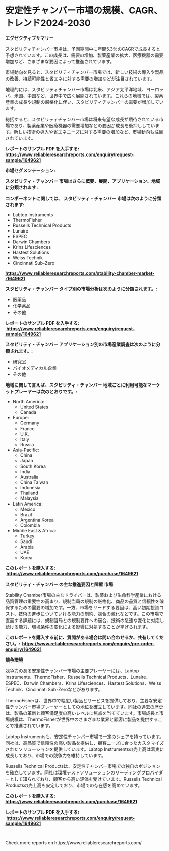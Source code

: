 <p><h1>安定性チャンバー市場の規模、CAGR、トレンド2024-2030</h1></p><p><strong>エグゼクティブサマリー</strong></p>
<p><p>スタビリティチャンバー市場は、予測期間中に年間5.3％のCAGRで成長すると予想されています。この成長は、需要の増加、製薬産業の拡大、医療機器の需要増加など、さまざまな要因によって推進されています。</p><p>市場動向を見ると、スタビリティチャンバー市場では、新しい技術の導入や製品の改善、持続可能性と省エネに対する需要の増加などが注目されています。</p><p>地理的には、スタビリティチャンバー市場は北米、アジア太平洋地域、ヨーロッパ、米国、中国など、世界中で広く展開されています。これらの地域では、製薬産業の成長や規制の厳格化に伴い、スタビリティチャンバーの需要が増加しています。</p><p>総括すると、スタビリティチャンバー市場は将来有望な成長が期待されている市場であり、製薬産業や医療機器の需要増加などの要因が成長を後押ししています。新しい技術の導入や省エネニーズに対する需要の増加など、市場動向も注目されています。</p></p>
<p><strong>レポートのサンプル PDF を入手する: <a href="https://www.reliableresearchreports.com/enquiry/request-sample/1649621">https://www.reliableresearchreports.com/enquiry/request-sample/1649621</a></strong></p>
<p><strong>市場セグメンテーション:</strong></p>
<p><strong> スタビリティ・チャンバー 市場はさらに概要、展開、アプリケーション、地域に分類されます :</strong></p>
<p><strong>コンポーネントに関しては、 スタビリティ・チャンバー 市場は次のように分類されます: &nbsp;</strong></p>
<p><ul><li>Labtop Instruments</li><li>ThermoFisher</li><li>Russells Technical Products</li><li>Lunaire</li><li>ESPEC</li><li>Darwin Chambers</li><li>Krins Lifesciences</li><li>Hastest Solutions</li><li>Weiss Technik</li><li>Cincinnati Sub-Zero</li></ul></p>
<p><strong><a href="https://www.reliableresearchreports.com/stability-chamber-market-r1649621">https://www.reliableresearchreports.com/stability-chamber-market-r1649621</a></strong></p>
<p><strong> スタビリティ・チャンバー タイプ別の市場分析は次のように分類されます。:</strong></p>
<p><ul><li>医薬品</li><li>化学薬品</li><li>その他</li></ul></p>
<p><strong>レポートのサンプル PDF を入手する: &nbsp;<a href="https://www.reliableresearchreports.com/enquiry/request-sample/1649621">https://www.reliableresearchreports.com/enquiry/request-sample/1649621</a></strong></p>
<p><strong> スタビリティ・チャンバー アプリケーション別の市場産業調査は次のように分類されます。:</strong></p>
<p><ul><li>研究室</li><li>バイオメディカル企業</li><li>その他</li></ul></p>
<p><strong>地域に関して言えば、スタビリティ・チャンバー 地域ごとに利用可能なマーケットプレーヤーは次のとおりです。:</strong></p>
<p><ul>
    <li>
        North America:
        <ul>
            <li>United States</li>
            <li>Canada</li>
        </ul>
    </li>
    <li>
        Europe:
        <ul>
            <li>Germany</li>
            <li>France</li>
            <li>U.K.</li>
            <li>Italy</li>
            <li>Russia</li>
        </ul>
    </li>
    <li>
        Asia-Pacific:
        <ul>
            <li>China</li>
            <li>Japan</li>
            <li>South Korea</li>
            <li>India</li>
            <li>Australia</li>
            <li>China Taiwan</li>
            <li>Indonesia</li>
            <li>Thailand</li>
            <li>Malaysia</li>
        </ul>
    </li>
    <li>
        Latin America:
        <ul>
            <li>Mexico</li>
            <li>Brazil</li>
            <li>Argentina Korea</li>
            <li>Colombia</li>
        </ul>
    </li>
    <li>
        Middle East & Africa:
        <ul>
            <li>Turkey</li>
            <li>Saudi</li>
            <li>Arabia</li>
            <li>UAE</li>
            <li>Korea</li>
        </ul>
    </li>
    </ul></p>
<p><strong>このレポートを購入する: &nbsp;<a href="https://www.reliableresearchreports.com/purchase/1649621">https://www.reliableresearchreports.com/purchase/1649621</a></strong></p>
<p><strong>スタビリティ・チャンバー の主な推進要因と障壁 市場</strong></p>
<p><p>Stability Chamber市場の主なドライバーは、製薬および生命科学産業における品質管理の重要性の高まり、規制当局の規制の厳格化、商品の品質と信頼性を確保するための需要の増加です。一方、市場をリードする要因は、高い初期投資コスト、技術の進歩についていける能力の制約、競合の激化などです。この市場で直面する課題には、規制当局との規制要件への適合、技術の急速な変化に対応し続ける能力、環境条件の変化による影響に対処することが挙げられます。</p></p>
<p><strong>このレポートを購入する前に、質問がある場合は問い合わせるか、共有してください。:&nbsp; <a href="https://www.reliableresearchreports.com/enquiry/pre-order-enquiry/1649621">https://www.reliableresearchreports.com/enquiry/pre-order-enquiry/1649621</a></strong></p>
<p><strong>競争環境</strong></p>
<p><p>競争力のある安定性チャンバー市場の主要プレーヤーには、Labtop Instruments、ThermoFisher、Russells Technical Products、Lunaire、ESPEC、Darwin Chambers、Krins Lifesciences、Hastest Solutions、Weiss Technik、Cincinnati Sub-Zeroなどがあります。</p><p>ThermoFisherは、世界中で幅広い製品とサービスを提供しており、主要な安定性チャンバー市場プレーヤーとしての地位を確立しています。同社の過去の歴史は、製品の革新と顧客満足度の高いレベルに焦点を当てています。市場成長と市場規模は、ThermoFisherが世界中のさまざまな業界と顧客に製品を提供することで推進されています。</p><p>Labtop Instrumentsも、安定性チャンバー市場で一定のシェアを持っています。同社は、高品質で信頼性の高い製品を提供し、顧客ニーズに合ったカスタマイズされたソリューションを提供しています。Labtop Instrumentsの売上高は着実に成長しており、市場での競争力を維持しています。</p><p>Russells Technical Productsは、安定性チャンバー市場での独自のポジションを確立しています。同社は環境テストソリューションのリーディングプロバイダーとして知られており、顧客から高い評価を受けています。Russells Technical Productsの売上高も安定しており、市場での存在感を高めています。</p></p>
<p><strong>このレポートを購入する: &nbsp; <a href="https://www.reliableresearchreports.com/purchase/1649621">https://www.reliableresearchreports.com/purchase/1649621</a></strong></p>
<p><strong>レポートのサンプル PDF を入手する: &nbsp;<a href="https://www.reliableresearchreports.com/enquiry/request-sample/1649621">https://www.reliableresearchreports.com/enquiry/request-sample/1649621</a></strong><strong></strong></p>
<p>&nbsp;</p>
<p>Check more reports on https://www.reliableresearchreports.com/</p>